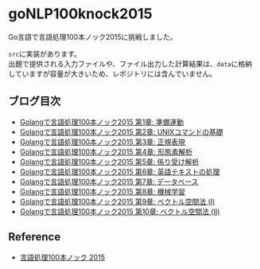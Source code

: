 # goNLP100knock2015
Go言語で言語処理100本ノック2015に挑戦しました。

`src`に実装があります。  
出題で提供される入力ファイルや、ファイル出力した計算結果は、`data`に格納していますが容量が大きいため、レポジトリには含んでいません。

## ブログ目次

* [Golangで言語処理100本ノック2015 第1章: 準備運動](http://cipepser.hatenablog.com/entry/2017/01/01/215344)
* [Golangで言語処理100本ノック2015 第2章: UNIXコマンドの基礎](http://cipepser.hatenablog.com/entry/2017/02/11/082804)
* [Golangで言語処理100本ノック2015 第3章: 正規表現](http://cipepser.hatenablog.com/entry/2017/03/17/231556)
* [Golangで言語処理100本ノック2015 第4章: 形態素解析](http://cipepser.hatenablog.com/entry/2017/04/22/105647)
* [Golangで言語処理100本ノック2015 第5章: 係り受け解析](http://cipepser.hatenablog.com/entry/2017/07/01/110053)
* [Golangで言語処理100本ノック2015 第6章: 英語テキストの処理](http://cipepser.hatenablog.com/entry/2017/09/09/115031)
* [Golangで言語処理100本ノック2015 第7章: データベース](http://cipepser.hatenablog.com/entry/go-nlp2015-7)
* [Golangで言語処理100本ノック2015 第8章: 機械学習](http://cipepser.hatenablog.com/entry/go-nlp2015-8)
* [Golangで言語処理100本ノック2015 第9章: ベクトル空間法 (I)](http://cipepser.hatenablog.com/entry/go-nlp2015-9)
* [Golangで言語処理100本ノック2015 第10章: ベクトル空間法 (II)](http://cipepser.hatenablog.com/entry/go-nlp2015-10)


## Reference
* [言語処理100本ノック 2015](http://www.cl.ecei.tohoku.ac.jp/nlp100/#)
